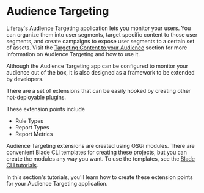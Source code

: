# Audience Targeting [](id=audience-targeting)

Liferay's Audience Targeting application lets you monitor your users. You can
organize them into user segments, target specific content to those user
segments, and create campaigns to expose user segments to a certain set of
assets. Visit the
[Targeting Content to your Audience](/discover/portal/-/knowledge_base/7-1/targeting-content-to-your-audience)
section for more information on Audience Targeting and how to use it.

Although the Audience Targeting app can be configured to monitor your audience
out of the box, it is also designed as a framework to be extended by
developers.

There are a set of extensions that can be easily hooked by creating other
hot-deployable plugins. 

These extension points include

* Rule Types
* Report Types
* Report Metrics

Audience Targeting extensions are created using OSGi modules. There are
convenient Blade CLI templates for creating these projects, but you can create
the modules any way you want. To use the templates, see the
[Blade CLI tutorials](/develop/tutorials/-/knowledge_base/7-1/blade-cli).

In this section's tutorials, you'll learn how to create these extension points
for your Audience Targeting application.
